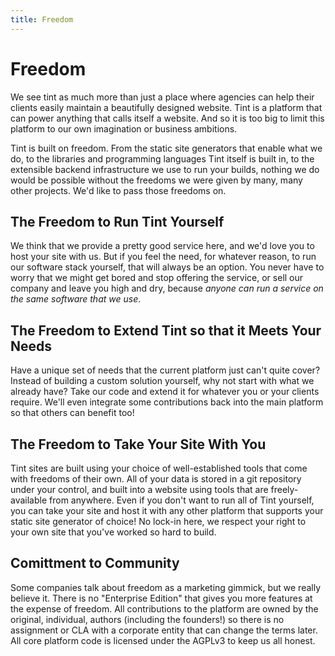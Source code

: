 ```yaml
---
title: Freedom
---
```

# Freedom

We see tint as much more than just a place where agencies can help their clients easily maintain a beautifully designed website.  Tint is a platform that can power anything that calls itself a website.  And so it is too big to limit this platform to our own imagination or business ambitions.

Tint is built on freedom.  From the static site generators that enable what we do, to the libraries and programming languages Tint itself is built in, to the extensible backend infrastructure we use to run your builds, nothing we do would be possible without the freedoms we were given by many, many other projects.  We'd like to pass those freedoms on.

## The Freedom to Run Tint Yourself

We think that we provide a pretty good service here, and we'd love you to host your site with us.  But if you feel the need, for whatever reason, to run our software stack yourself, that will always be an option.  You never have to worry that we might get bored and stop offering the service, or sell our company and leave you high and dry, because *anyone can run a service on the same software that we use*.

## The Freedom to Extend Tint so that it Meets Your Needs

Have a unique set of needs that the current platform just can't quite cover?  Instead of building a custom solution yourself, why not start with what we already have?  Take our code and extend it for whatever you or your clients require.  We'll even integrate some contributions back into the main platform so that others can benefit too!

## The Freedom to Take Your Site With You

Tint sites are built using your choice of well-established tools that come with freedoms of their own.  All of your data is stored in a git repository under your control, and built into a website using tools that are freely-available from anywhere.  Even if you don't want to run all of Tint yourself, you can take your site and host it with any other platform that supports your static site generator of choice!  No lock-in here, we respect your right to your own site that you've worked so hard to build.

## Comittment to Community

Some companies talk about freedom as a marketing gimmick, but we really believe it.  There is no "Enterprise Edition" that gives you more features at the expense of freedom.  All contributions to the platform are owned by the original, individual, authors (including the founders!) so there is no assignment or CLA with a corporate entity that can change the terms later.  All core platform code is licensed under the AGPLv3 to keep us all honest.
